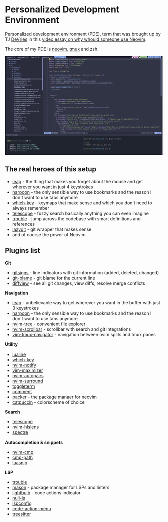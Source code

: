 # Personalized Development Environment

Personalized development environment (PDE), term that was brought up by TJ [DeVries](https://github.com/tjdevries) in this [video essay on why whould someone use Neovim](https://www.youtube.com/watch?v=QMVIJhC9Veg).

The core of my PDE is [neovim](https://github.com/neovim/neovim), [tmux](https://github.com/tmux/tmux) and zsh.

![ui overview](./img/overview.png)

## The real heroes of this setup

- [leap](https://github.com/ggandor/leap.nvim) - the thing that makes you forget about the mouse and get wherever you want in just 4 keystrokes
- [harpoon](https://github.com/ThePrimeagen/harpoon) - the only sensible way to use bookmarks and the reason I don't want to use tabs anymore
- [which-key](https://github.com/folke/which-key.nvim) - keymaps that make sense and which you don't need to always remember
- [telescope](https://github.com/nvim-telescope/telescope.nvim) - fuzzy search basically anything you can even imagine
- [trouble](https://github.com/folke/trouble.nvim) - jump across the codebase with smart definitions and references
- [lazygit](https://github.com/jesseduffield/lazygit/tree/master) - git wrapper that makes sense
- and of course the power of Neovim

## Plugins list

**Git**

- [gitsigns](https://github.com/lewis6991/gitsigns.nvim) - line indicators with git information (added, deleted, changed)
- [git-blame](https://github.com/f-person/git-blame.nvim) - git blame for the current line
- [diffview](https://github.com/sindrets/diffview.nvim) - see all git changes, view diffs, resolve merge conflicts

**Navigation**

- [leap](https://github.com/ggandor/leap.nvim) - unbelievable way to get wherever you want in the buffer with just 3 keystrokes
- [harpoon](https://github.com/ThePrimeagen/harpoon) - the only sensible way to use bookmarks and the reason I don't want to use tabs anymore
- [nvim-tree](https://github.com/nvim-tree/nvim-tree.lua) - convenient file explorer
- [nvim-scrollbar](https://github.com/petertriho/nvim-scrollbar) - scrollbar with search and git integrations
- [vim-tmux-navigator](https://github.com/christoomey/vim-tmux-navigator) - navigation between nvim splits and tmux panes

**Utility**

- [lualine](https://github.com/nvim-lualine/lualine.nvim)
- [which-key](https://github.com/folke/which-key.nvim)
- [nvim-notify](https://github.com/rcarriga/nvim-notify)
- [vim-maximizer](https://github.com/szw/vim-maximizer)
- [nvim-autopairs](https://github.com/windwp/nvim-autopairs)
- [nvim-surround](https://github.com/kylechui/nvim-surround/tree/main)
- [toggleterm](https://github.com/akinsho/toggleterm.nvim)
- [comment](https://github.com/numToStr/Comment.nvim)
- [packer](https://github.com/wbthomason/packer.nvim) - the package manaer for neovim
- [catpuccin](https://github.com/catppuccin/nvim) - colorscheme of choice

**Search**

- [telescope](https://github.com/nvim-telescope/telescope.nvim)
- [nvim-hlslens](https://github.com/kevinhwang91/nvim-hlslens)
- [spectre](https://github.com/nvim-pack/nvim-spectre)

**Autocompletion & snippets**

- [nvim-cmp](https://github.com/hrsh7th/nvim-cmp)
- [cmp-path](https://github.com/hrsh7th/cmp-path)
- [luasnip](https://github.com/L3MON4D3/LuaSnip)

**LSP**

- [trouble](https://github.com/folke/trouble.nvim)
- [mason](https://github.com/williamboman/mason.nvim) - package manager for LSPs and linters
- [lightbulb](https://github.com/kosayoda/nvim-lightbulb) - code actions indicator
- [null-ls](https://github.com/jose-elias-alvarez/null-ls.nvim)
- [lspconfig](https://github.com/neovim/nvim-lspconfig)
- [code-action-menu](https://github.com/weilbith/nvim-code-action-menu)
- [treesitter](https://github.com/nvim-treesitter/nvim-treesitter)
